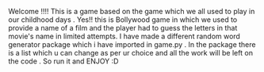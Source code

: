 Welcome !!!!
This is a game based on the game which we all used to play in our childhood days . Yes!! this is Bollywood game in which we used to provide a name of a film and the player had to guess the letters in that movie's name in limited attempts.
I have made a different random word generator package which i have imported in game.py . 
In the package there is a list which u can change as per ur choice and all the work will be left on the code .
So run it and ENJOY :D
